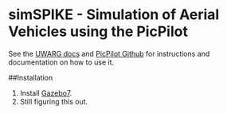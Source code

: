 # simSPIKE - Simulation of Aerial Vehicles using the PicPilot

See the [UWARG docs](http://docs.uwarg.com/) and [PicPilot Github](https://github.com/UWARG/PICpilot) for instructions and documentation on how to use it.

##Installation
1. Install [Gazebo7](http://gazebosim.org/download).
2. Still figuring this out.
